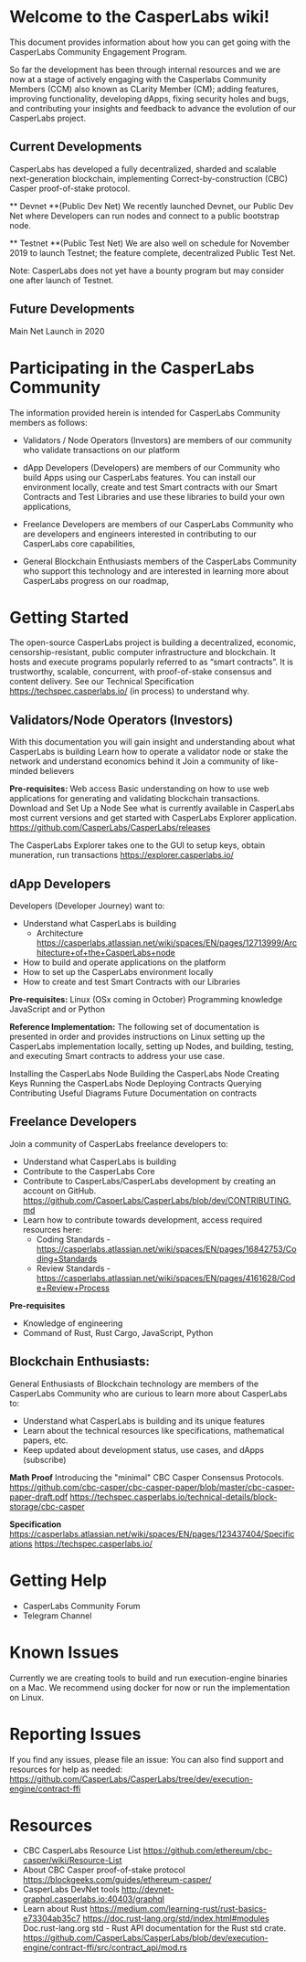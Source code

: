 # Welcome to the CasperLabs wiki!

This document provides information about how you can get going with the CasperLabs Community Engagement Program.  

So far the development has been through internal resources and we are now at a stage of actively engaging with the Casperlabs Community Members (CCM) also known as CLarity Member (CM); adding features, improving functionality, developing dApps, fixing security holes and bugs, and contributing your insights and feedback to advance the evolution of our CasperLabs project.	

## Current Developments
CasperLabs has developed a fully decentralized, sharded and scalable next-generation blockchain, implementing Correct-by-construction (CBC) Casper proof-of-stake protocol.

** Devnet **(Public Dev Net) 
We recently launched Devnet, our Public Dev Net where Developers can run nodes and connect to a public bootstrap node.
 
** Testnet **(Public Test Net) 
We are also well on schedule for November 2019 to launch Testnet;  the feature complete, decentralized Public Test Net.

Note: CasperLabs does not yet have a bounty program but may consider one after launch of Testnet.

## Future Developments
Main Net Launch in 2020


# Participating in the CasperLabs Community

The information provided herein is intended for CasperLabs Community members as follows:

* Validators / Node Operators (Investors) are members of our community who validate transactions on our platform

* dApp Developers (Developers) are members of our Community who build Apps using our CasperLabs features. You can install our environment locally, create and test Smart contracts with our Smart Contracts and Test Libraries and use these libraries to build your own applications,

* Freelance Developers are members of our CasperLabs Community who are developers and engineers interested in contributing to our CasperLabs core capabilities,

* General Blockchain Enthusiasts members of the CasperLabs Community who support this technology and are interested in learning more about CasperLabs progress on our roadmap,
 
# Getting Started
The open-source CasperLabs project is building a decentralized, economic, censorship-resistant, public computer infrastructure and blockchain. It hosts and execute programs popularly referred to as “smart contracts”. It is trustworthy, scalable, concurrent, with proof-of-stake consensus and content delivery. See our Technical Specification https://techspec.casperlabs.io/  (in process) to understand why. 
 
## Validators/Node Operators (Investors)
With this documentation you will gain insight and understanding about what CasperLabs is building
Learn how to operate a validator node or stake the network and understand economics behind it
Join a community of like-minded believers

**Pre-requisites:**
Web access
Basic understanding on how to use web applications for generating and validating blockchain transactions.
Download and Set Up a Node
See what is currently available in CasperLabs most current versions and get started with CasperLabs Explorer application. 
https://github.com/CasperLabs/CasperLabs/releases

The CasperLabs Explorer takes one to the GUI to setup keys, obtain muneration, run transactions https://explorer.casperlabs.io/

## dApp Developers
Developers (Developer Journey)  want to:

* Understand what CasperLabs is building
  * Architecture
    https://casperlabs.atlassian.net/wiki/spaces/EN/pages/12713999/Architecture+of+the+CasperLabs+node
* How to build and operate applications on the platform
* How to set up the CasperLabs environment locally
* How to create and test Smart Contracts with our Libraries

**Pre-requisites:**
Linux (OSx coming in October)
Programming knowledge
JavaScript and or Python

**Reference Implementation:**
The following set of documentation is presented in order and provides instructions on Linux setting up the CasperLabs implementation locally, setting up Nodes, and building, testing, and executing Smart contracts to address your use case.

Installing the CasperLabs Node
Building the CasperLabs Node
Creating Keys
Running the CasperLabs Node
Deploying Contracts
Querying
Contributing
Useful Diagrams
Future Documentation on contracts


## Freelance Developers
Join a community of CasperLabs freelance developers to:

* Understand what CasperLabs is building
* Contribute  to the CasperLabs Core
* Contribute to CasperLabs/CasperLabs development by creating an account on GitHub.
https://github.com/CasperLabs/CasperLabs/blob/dev/CONTRIBUTING.md
* Learn how to contribute towards development, access required resources here:
  * Coding Standards - https://casperlabs.atlassian.net/wiki/spaces/EN/pages/16842753/Coding+Standards
  * Review Standards - https://casperlabs.atlassian.net/wiki/spaces/EN/pages/4161628/Code+Review+Process

**Pre-requisites**
* Knowledge of engineering
* Command of Rust, Rust Cargo, JavaScript, Python


## Blockchain Enthusiasts:
General Enthusiasts of Blockchain technology are members of the CasperLabs Community who are curious to learn more about CasperLabs to:
* Understand what CasperLabs is building and its unique features
* Learn about the technical resources like specifications, mathematical papers, etc.
* Keep updated about development status, use cases, and dApps (subscribe)

**Math Proof**
Introducing the "minimal" CBC Casper Consensus Protocols.
https://github.com/cbc-casper/cbc-casper-paper/blob/master/cbc-casper-paper-draft.pdf
https://techspec.casperlabs.io/technical-details/block-storage/cbc-casper

**Specification**
https://casperlabs.atlassian.net/wiki/spaces/EN/pages/123437404/Specifications
https://techspec.casperlabs.io/


# Getting Help
  * CasperLabs Community Forum
  * Telegram Channel

# Known Issues
Currently we are creating tools to build and run execution-engine binaries on a Mac. We recommend using docker for now or run the implementation on Linux.
 
# Reporting Issues
If you find any issues, please file an issue:
You can also find support and resources for help as needed:
https://github.com/CasperLabs/CasperLabs/tree/dev/execution-engine/contract-ffi



# Resources
* CBC CasperLabs Resource List
https://github.com/ethereum/cbc-casper/wiki/Resource-List
* About CBC Casper proof-of-stake protocol
https://blockgeeks.com/guides/ethereum-casper/
* CasperLabs DevNet tools
http://devnet-graphql.casperlabs.io:40403/graphql
* Learn about Rust
https://medium.com/learning-rust/rust-basics-e73304ab35c7
https://doc.rust-lang.org/std/index.html#modules
Doc.rust-lang.org
std - Rust API documentation for the Rust std crate. https://github.com/CasperLabs/CasperLabs/blob/dev/execution-engine/contract-ffi/src/contract_api/mod.rs


